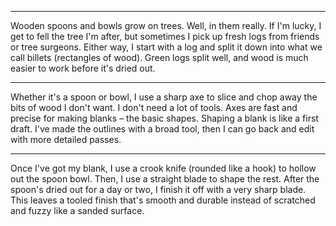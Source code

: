 

---

Wooden spoons and bowls grow on trees. Well, in them really. If I'm lucky, I get to fell the tree I'm after, but sometimes I pick up fresh logs from friends or tree surgeons. Either way, I start with a log and split it down into what we call billets (rectangles of wood). Green logs split well, and wood is much easier to work before it's dried out.


---

Whether it's a spoon or bowl, I use a sharp axe to slice and chop away the bits of wood I don't want. I don't need a lot of tools. Axes are fast and precise for making blanks – the basic shapes. Shaping a blank is like a first draft. I've made the outlines with a broad tool, then I can go back and edit with more detailed passes.

---

Once I've got my blank, I use a crook knife (rounded like a hook) to hollow out the spoon bowl. Then, I use a straight blade to shape the rest. After the spoon's dried out for a day or two, I finish it off with a very sharp blade. This leaves a tooled finish that's smooth and durable instead of scratched and fuzzy like a sanded surface.